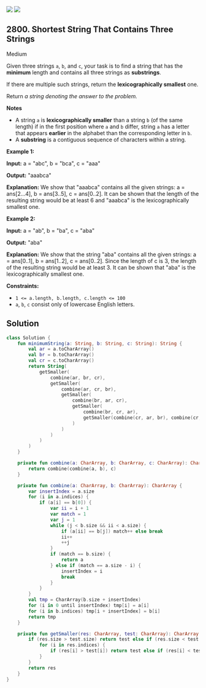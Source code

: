 [![](https://img.shields.io/github/stars/javadev/LeetCode-in-Kotlin?label=Stars&style=flat-square)](https://github.com/javadev/LeetCode-in-Kotlin)
[![](https://img.shields.io/github/forks/javadev/LeetCode-in-Kotlin?label=Fork%20me%20on%20GitHub%20&style=flat-square)](https://github.com/javadev/LeetCode-in-Kotlin/fork)

## 2800\. Shortest String That Contains Three Strings

Medium

Given three strings `a`, `b`, and `c`, your task is to find a string that has the **minimum** length and contains all three strings as **substrings**.

If there are multiple such strings, return the **lexicographically smallest** one.

Return _a string denoting the answer to the problem._

**Notes**

*   A string `a` is **lexicographically smaller** than a string `b` (of the same length) if in the first position where `a` and `b` differ, string `a` has a letter that appears **earlier** in the alphabet than the corresponding letter in `b`.
*   A **substring** is a contiguous sequence of characters within a string.

**Example 1:**

**Input:** a = "abc", b = "bca", c = "aaa"

**Output:** "aaabca"

**Explanation:** We show that "aaabca" contains all the given strings: a = ans[2...4], b = ans[3..5], c = ans[0..2]. It can be shown that the length of the resulting string would be at least 6 and "aaabca" is the lexicographically smallest one.

**Example 2:**

**Input:** a = "ab", b = "ba", c = "aba"

**Output:** "aba"

**Explanation:** We show that the string "aba" contains all the given strings: a = ans[0..1], b = ans[1..2], c = ans[0..2]. Since the length of c is 3, the length of the resulting string would be at least 3. It can be shown that "aba" is the lexicographically smallest one. 

**Constraints:**

*   `1 <= a.length, b.length, c.length <= 100`
*   `a`, `b`, `c` consist only of lowercase English letters.

## Solution

```kotlin
class Solution {
    fun minimumString(a: String, b: String, c: String): String {
        val ar = a.toCharArray()
        val br = b.toCharArray()
        val cr = c.toCharArray()
        return String(
            getSmaller(
                combine(ar, br, cr),
                getSmaller(
                    combine(ar, cr, br),
                    getSmaller(
                        combine(br, ar, cr),
                        getSmaller(
                            combine(br, cr, ar),
                            getSmaller(combine(cr, ar, br), combine(cr, br, ar))
                        )
                    )
                )
            )
        )
    }

    private fun combine(a: CharArray, b: CharArray, c: CharArray): CharArray {
        return combine(combine(a, b), c)
    }

    private fun combine(a: CharArray, b: CharArray): CharArray {
        var insertIndex = a.size
        for (i in a.indices) {
            if (a[i] == b[0]) {
                var ii = i + 1
                var match = 1
                var j = 1
                while (j < b.size && ii < a.size) {
                    if (a[ii] == b[j]) match++ else break
                    ii++
                    ++j
                }
                if (match == b.size) {
                    return a
                } else if (match == a.size - i) {
                    insertIndex = i
                    break
                }
            }
        }
        val tmp = CharArray(b.size + insertIndex)
        for (i in 0 until insertIndex) tmp[i] = a[i]
        for (i in b.indices) tmp[i + insertIndex] = b[i]
        return tmp
    }

    private fun getSmaller(res: CharArray, test: CharArray): CharArray {
        if (res.size > test.size) return test else if (res.size < test.size) return res else {
            for (i in res.indices) {
                if (res[i] > test[i]) return test else if (res[i] < test[i]) return res
            }
        }
        return res
    }
}
```